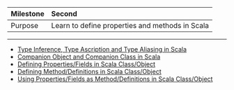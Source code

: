 | Milestone | Second |
| :--- | :--- |
| Purpose | Learn to define properties and methods in Scala |

---

- [Type Inference, Type Ascription and Type Aliasing in Scala](type-inference-ascription.md)
- [Companion Object and Companion Class in Scala](companion-object.md)
- [Defining Properties/Fields in Scala Class/Object](values-variables-and-methods.md)
- [Defining Method/Definitions in Scala Class/Object](methods.md)
- [Using Properties/Fields as Method/Definitions in Scala Class/Object](variables-and-definitions.md)

